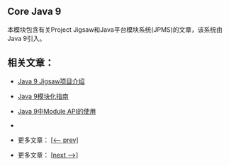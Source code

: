 ## Core Java 9

本模块包含有关Project Jigsaw和Java平台模块系统(JPMS)的文章，该系统由Java 9引入。

## 相关文章：

- [Java 9 Jigsaw项目介绍](docs/Jigsaw项目介绍.md)
- [Java 9模块化指南](docs/Java9模块化指南.md)
- [Java 9中Module API的使用](docs/Java9中的Module的使用.md)
- []()

- 更多文章： [[<-- prev]](../java9-new-features/README.md)
- 更多文章： [[next -->]](../java10/README.md)